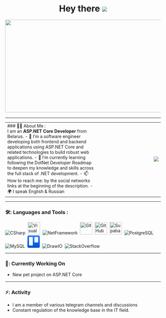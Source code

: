 
<div align="center">
  <h1>
    Hey there 
    <img src="https://media.giphy.com/media/hvRJCLFzcasrR4ia7z/giphy.gif" width="60px"/>
  </h1>
</div>

<div align="center">
  <img src="https://i.gifer.com/6vIk.gif" width="600" height="300"/>
</div>

---
<table width="100%">
  <tr>
    <td align="left" width="60%">
      ### 👨‍💻 About Me :
      <br/>
      I am an <b>ASP.NET Core Developer</b> from Belarus.  
      - 🔭 I’m a software engineer developing both frontend and backend applications using ASP.NET Core and related technologies to build robust web applications.  
      - 🌱 I’m currently learning following the DotNet Developer Roadmap to deepen my knowledge and skills across the full stack of .NET development.  
      - 📫 How to reach me: by the social networks links at the beginning of the description.  
      - 🌍 I speak English & Russian  
    </td>
    <td align="right" width="40%">
      <img src="https://media3.giphy.com/media/v1.Y2lkPTc5MGI3NjExMG5heXdwajRuMm15bXc2bnU5enJxaTR3NjYzNHpxZHppMzdieTgxMCZlcD12MV9pbnRlcm5hbF9naWZfYnlfaWQmY3Q9Zw/JqmupuTVZYaQX5s094/giphy.gif" width="200"/>
    </td>
  </tr>
</table>

  
---
### 🛠️: Languages and Tools :
<div>
  <img src="https://github.com/stquremwork/My-profile-services-iscons-logo/blob/main/C%23.ico" title="CSharp" alt="CSharp" width="40" height="40"/>&nbsp;
  <img src="https://github.com/stquremwork/My-profile-services-iscons-logo/blob/main/VisualStudio.ico" title="Visual Studio" **alt="Visual Studio" width="40" height="40"/>&nbsp;
  <img src="https://github.com/stquremwork/My-profile-services-iscons-logo/blob/main/AspNetCore.svg" title="NetFramework"  alt="NetFramework" width="40" height="40"/>&nbsp;
  <img src="https://github.com/stquremwork/My-profile-services-iscons-logo/blob/main/Git.ico" title="Git" **alt="Git" width="40" height="40"/>&nbsp;
  <img src="https://github.com/stquremwork/My-profile-services-iscons-logo/blob/main/GitHub%20Desktop.ico" title="GitHub" **alt="GitHub" width="40" height="40"/>&nbsp;
  <img src="https://github.com/stquremwork/My-profile-services-iscons-logo/blob/main/Supabase.ico" title="Supabase" **alt="Supabase" width="40" height="40"/>&nbsp;
  <img src="https://github.com/stquremwork/My-profile-services-iscons-logo/blob/main/PostgreSql.ico" title="PostgreSQL"  alt="PostgreSQL" width="40" height="40"/>&nbsp;
  <img src="https://github.com/stquremwork/My-profile-services-iscons-logo/blob/main/MySql.ico" title="MySQL"  alt="MySQL" width="40" height="40"/>&nbsp;
  <img src="https://github.com/devicons/devicon/blob/master/icons/trello/trello-original.svg" title="Trello"  alt="Trello" width="40" height="40"/>&nbsp;
  <img src="https://github.com/stquremwork/My-profile-services-iscons-logo/blob/main/Drawio.ico" title="DrawIO"  alt="DrawIO" width="40" height="40"/>&nbsp;
  <img src="https://github.com/stquremwork/My-profile-services-iscons-logo/blob/main/StackOverflow.svg" title="StackOverflow"  alt="StackOverflow" width="40" height="40"/>&nbsp;
 <!--  
  <img src="https://github.com/devicons/devicon/blob/master/icons/cloudflare/cloudflare-original.svg" title="CloudFlare"  alt="CloudFlare" width="50" height="40"/>&nbsp;
  <img src="https://github.com/devicons/devicon/blob/master/icons/amazonwebservices/amazonwebservices-original-wordmark.svg" title="AWS"  alt="AWS" width="50" height="40"/>&nbsp;
  -->
</div>

---
### 🚀: Currently Working On
- New pet project on ASP.NET Core
  
---
### ⚡: Activity
- I am a member of various telegram channels and discussions
- Constant regulation of the knowledge base in the IT field.

<!--
**stquremwork/stquremwork** is a ✨ _special_ ✨ repository because its `README.md` (this file) appears on your GitHub profile.
Here are some ideas to get you started:
- 🔭 I’m currently working on ...
- 🌱 I’m currently learning ...
- 👯 I’m looking to collaborate on ...
- 🤔 I’m looking for help with ...
- 💬 Ask me about ...
- 📫 How to reach me: ...
- 😄 Pronouns: ...
- ⚡ Fun fact: ...
-->
